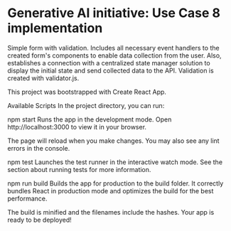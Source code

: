 # Generative AI initiative: Use Case 8 implementation

Simple form with validation. Includes all necessary event handlers to the created form's components to enable data collection from the user. Also, establishes a connection with a centralized state manager solution to display the initial state and send collected data to the API. Validation is created with validator.js.

This project was bootstrapped with Create React App.

Available Scripts
In the project directory, you can run:

npm start
Runs the app in the development mode.
Open http://localhost:3000 to view it in your browser.

The page will reload when you make changes.
You may also see any lint errors in the console.

npm test
Launches the test runner in the interactive watch mode.
See the section about running tests for more information.

npm run build
Builds the app for production to the build folder.
It correctly bundles React in production mode and optimizes the build for the best performance.

The build is minified and the filenames include the hashes.
Your app is ready to be deployed!
